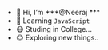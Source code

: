 - 👋 Hi, I’m ***@Neeraj ***
- 👀 Learning `JavaScript`
- 😷 Studing in College...
- 😊 Exploring new things..
